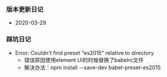 ### 版本更新日记

- 2020-03-29





### 踩坑日记

- Error: Couldn't find preset "es2015" relative to directory 
  - 错误原因使用element UI的时候替换了babelrc文件
  - 解决办法：npm install --save-dev babel-preset-es2015

